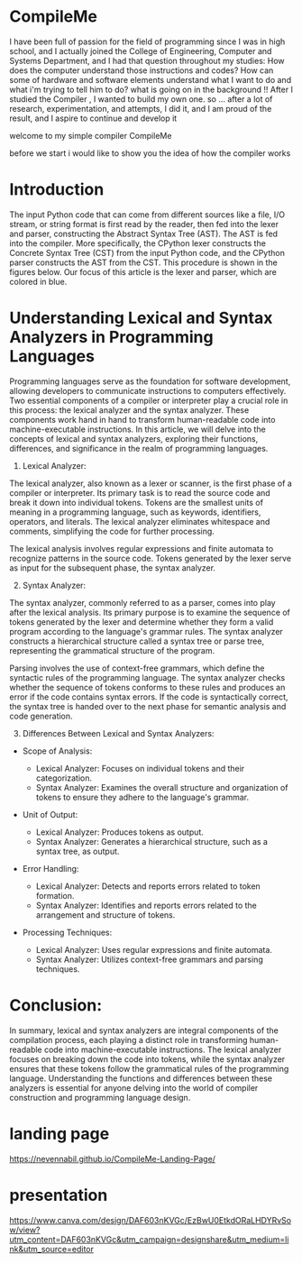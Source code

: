 # CompileMe

I have been full of passion for the field of programming since I was in high school, and I actually joined the College of Engineering, Computer and Systems Department, and I had that question throughout my studies: How does the computer understand those instructions and codes?
How can some of hardware and software elements understand what I want to do and what i'm trying to tell him to do?
what is going on in the background !!
After I studied the Compiler , I wanted to build my own one. 
so ... after a lot of research, experimentation, and attempts, I did it, and I am proud of the result, and I aspire to continue and develop it 

welcome to my simple compiler   CompileMe
 
 
 
before we start i would like to show you the idea of how the compiler works
 
# Introduction

The input Python code that can come from different sources like a file, I/O stream, or string format is first read by the reader, then fed into the lexer and parser, constructing the Abstract Syntax Tree (AST). The AST is fed into the compiler. More specifically, the CPython lexer constructs the Concrete Syntax Tree (CST) from the input Python code, and the CPython parser constructs the AST from the CST. This procedure is shown in the figures below. Our focus of this article is the lexer and parser, which are colored in blue.


# Understanding Lexical and Syntax Analyzers in Programming Languages

Programming languages serve as the foundation for software development, allowing developers to communicate instructions to computers effectively. Two essential components of a compiler or interpreter play a crucial role in this process: the lexical analyzer and the syntax analyzer. These components work hand in hand to transform human-readable code into machine-executable instructions. In this article, we will delve into the concepts of lexical and syntax analyzers, exploring their functions, differences, and significance in the realm of programming languages.

1. Lexical Analyzer:

The lexical analyzer, also known as a lexer or scanner, is the first phase of a compiler or interpreter. Its primary task is to read the source code and break it down into individual tokens. Tokens are the smallest units of meaning in a programming language, such as keywords, identifiers, operators, and literals. The lexical analyzer eliminates whitespace and comments, simplifying the code for further processing.

The lexical analysis involves regular expressions and finite automata to recognize patterns in the source code. Tokens generated by the lexer serve as input for the subsequent phase, the syntax analyzer.

2. Syntax Analyzer:

The syntax analyzer, commonly referred to as a parser, comes into play after the lexical analysis. Its primary purpose is to examine the sequence of tokens generated by the lexer and determine whether they form a valid program according to the language's grammar rules. The syntax analyzer constructs a hierarchical structure called a syntax tree or parse tree, representing the grammatical structure of the program.

Parsing involves the use of context-free grammars, which define the syntactic rules of the programming language. The syntax analyzer checks whether the sequence of tokens conforms to these rules and produces an error if the code contains syntax errors. If the code is syntactically correct, the syntax tree is handed over to the next phase for semantic analysis and code generation.

3. Differences Between Lexical and Syntax Analyzers:

- Scope of Analysis:
  - Lexical Analyzer: Focuses on individual tokens and their categorization.
  - Syntax Analyzer: Examines the overall structure and organization of tokens to ensure they adhere to the language's grammar.

- Unit of Output:
  - Lexical Analyzer: Produces tokens as output.
  - Syntax Analyzer: Generates a hierarchical structure, such as a syntax tree, as output.

- Error Handling:
  - Lexical Analyzer: Detects and reports errors related to token formation.
  - Syntax Analyzer: Identifies and reports errors related to the arrangement and structure of tokens.

- Processing Techniques:
  - Lexical Analyzer: Uses regular expressions and finite automata.
  - Syntax Analyzer: Utilizes context-free grammars and parsing techniques.
 
 
 
# Conclusion:
 
In summary, lexical and syntax analyzers are integral components of the compilation process, each playing a distinct role in transforming human-readable code into machine-executable instructions. The lexical analyzer focuses on breaking down the code into tokens, while the syntax analyzer ensures that these tokens follow the grammatical rules of the programming language. Understanding the functions and differences between these analyzers is essential for anyone delving into the world of compiler construction and programming language design. 

# landing page
https://nevennabil.github.io/CompileMe-Landing-Page/

# presentation
https://www.canva.com/design/DAF603nKVGc/EzBwU0EtkdORaLHDYRvSow/view?utm_content=DAF603nKVGc&utm_campaign=designshare&utm_medium=link&utm_source=editor
